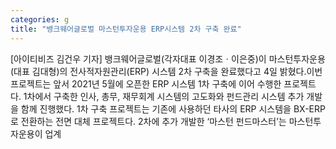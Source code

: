 ```yaml
---
categories: g
title: "뱅크웨어글로벌 마스턴투자운용 ERP시스템 2차 구축 완료"
---
```

[아이티비즈 김건우 기자] 뱅크웨어글로벌(각자대표 이경조ㆍ이은중)이 마스턴투자운용(대표 김대형)의 전사적자원관리(ERP) 시스템 2차 구축을 완료했다고 4일 밝혔다.이번 프로젝트는 앞서 2021년 5월에 오픈한 ERP 시스템 1차 구축에 이어 수행한 프로젝트다. 1차에서 구축한 인사, 총무, 재무회계 시스템의 고도화와 펀드관리 시스템 추가 개발을 함께 진행했다. 1차 구축 프로젝트는 기존에 사용하던 타사의 ERP 시스템을 BX-ERP로 전환하는 전면 대체 프로젝트다. 2차에 추가 개발한 ‘마스턴 펀드마스터’는 마스턴투자운용이 업계